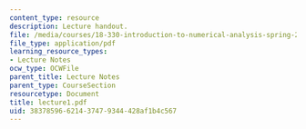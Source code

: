 ```yaml
---
content_type: resource
description: Lecture handout.
file: /media/courses/18-330-introduction-to-numerical-analysis-spring-2004/38378596621437479344428af1b4c567_lecture1.pdf
file_type: application/pdf
learning_resource_types:
- Lecture Notes
ocw_type: OCWFile
parent_title: Lecture Notes
parent_type: CourseSection
resourcetype: Document
title: lecture1.pdf
uid: 38378596-6214-3747-9344-428af1b4c567
---
```

